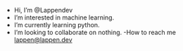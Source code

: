 - Hi, I’m @Lappendev
- I’m interested in machine learning.
- I’m currently learning python.
- I’m looking to collaborate on nothing.
-How to reach me lappen@lappen.dev

<!---
Lappendev/Lappendev is a ✨ special ✨ repository because its `README.md` (this file) appears on your GitHub profile.
You can click the Preview link to take a look at your changes.
--->
